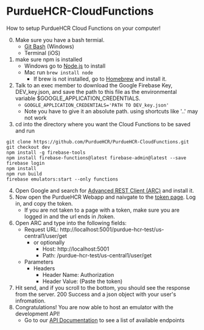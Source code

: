 # PurdueHCR-CloudFunctions
How to setup PurdueHCR Cloud Functions on your computer!

0. Make sure you have a bash termial. 
	- [Git Bash](https://git-scm.com/download/win) (Windows)
	- Terminal (iOS)
1. make sure npm is installed
	- Windows go to [Node.js](http://nodejs.org) to install
	- Mac run ```brew install node```
		- If brew is not installed, go to [Homebrew](https://brew.sh/) and install it.
2. Talk to an exec member to download the Google Firebase Key, DEV_key.json, and save the path to this file as the environmental variable $GOOGLE_APPLICATION_CREDENTIALS.
	- ```GOOGLE_APPLICATION_CREDENTIALS='PATH TO DEV_key.json'```
	- Note you have to give it an absolute path. using shortcuts like '..' may not work
3. cd into the directory where you want the Cloud Functions to be saved and run
```
git clone https://github.com/PurdueHCR/PurdueHCR-CloudFunctions.git
git checkout dev
npm install -g firebase-tools
npm install firebase-functions@latest firebase-admin@latest --save
firebase login
npm install
npm run build
firebase emulators:start --only functions
```
4. Open Google and search for [Advanced REST Client (ARC)](https://chrome.google.com/webstore/detail/advanced-rest-client/hgmloofddffdnphfgcellkdfbfbjeloo?hl=en-US) and install it.
5. Now open the PurdueHCR Webapp and naivgate to the [token page](https://purdue-hcr-test.firebaseapp.com/#/token). Log in, and copy the token.
	- If you are not taken to a page with a token, make sure you are logged in and the url ends in /token.
6. Open ARC and type into the following fields:
	- Request URL: http://localhost:5001/purdue-hcr-test/us-central1/user/get
		- or optionally 
			- Host: http://localhost:5001
			- Path: /purdue-hcr-test/us-central1/user/get
	- Parameters
		- Headers
			- Header Name: Authorization
			- Header Value: (Paste the token)
7. Hit send, and if you scroll to the bottom, you should see the response from the server. 200 Success and a json object with your user's infromation.
8. Congratulations! You are now able to host an emulator with the development API!
	- Go to our [API Documentation](https://purdue-hcr-test.firebaseapp.com/swagger-ui/) to see a list of available endpoints
